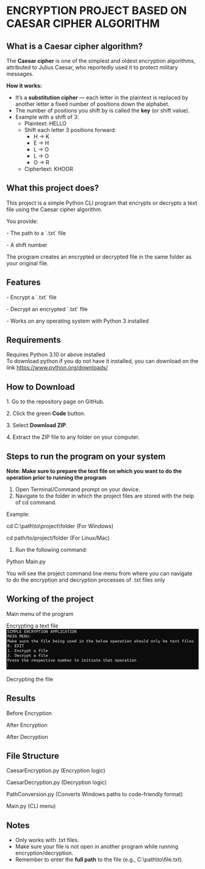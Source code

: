 # ENCRYPTION PROJECT BASED ON CAESAR CIPHER ALGORITHM

## What is a Caesar cipher algorithm?

The **Caesar cipher** is one of the simplest and oldest encryption algorithms, attributed to Julius Caesar, who reportedly used it to protect military messages.

**How it works:**

- It’s a **substitution cipher** — each letter in the plaintext is replaced by another letter a fixed number of positions down the alphabet.
- The number of positions you shift by is called the **key** (or shift value).
- Example with a shift of 3:
  - Plaintext: HELLO
  - Shift each letter 3 positions forward:
    - H → K
    - E → H
    - L → O
    - L → O
    - O → R
  - Ciphertext: KHOOR

## What this project does?

This project is a simple Python CLI program that encrypts or decrypts a text file using the Caesar cipher algorithm.

You provide:

\- The path to a \`.txt\` file

\- A shift number

The program creates an encrypted or decrypted file in the same folder as your original file.

## Features

\- Encrypt a \`.txt\` file

\- Decrypt an encrypted \`.txt\` file

\- Works on any operating system with Python 3 installed

## Requirements

Requires Python 3.10 or above installed  
To download python if you do not have it installed, you can download on the link <https://www.python.org/downloads/>

## How to Download

1\. Go to the repository page on GitHub.

2\. Click the green **Code** button.

3\. Select **Download ZIP**.

4\. Extract the ZIP file to any folder on your computer.

## Steps to run the program on your system

**Note: Make sure to prepare the text file on which you want to do the operation prior to running the program**

1. Open Terminal/Command prompt on your device.
2. Navigate to the folder in which the project files are stored with the help of cd command.

Example:

cd C:\\path\\to\\project\\folder (For Windows)

cd path/to/project/folder (For Linux/Mac)

1. Run the following command:

Python Main.py

You will see the project command line menu from where you can navigate to do the encryption and decryption processes of .txt files only

## Working of the project

Main menu of the program



Encrypting a text file
![](images/image1.png)

Decrypting the file


## Results

Before Encryption


After Encryption


After Decryption


## File Structure

CaesarEncryption.py (Encryption logic)

CaesarDecryption.py (Decryption logic)

PathConversion.py (Converts Windows paths to code-friendly format)

Main.py (CLI menu)

## Notes

- Only works with .txt files.
- Make sure your file is not open in another program while running encryption/decryption.
- Remember to enter the **full path** to the file (e.g., C:\\path\\to\\file.txt).
